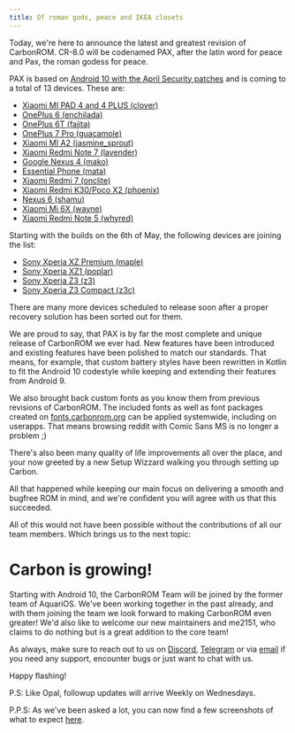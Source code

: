 ```yaml
---
title: Of roman gods, peace and IKEA closets
---
```


Today, we're here to announce the latest and greatest revision of CarbonROM.
CR-8.0 will be codenamed PAX, after the latin word for peace and Pax, the roman godess for peace.

PAX is based on [Android 10 with the April Security patches](https://source.android.com/security/bulletin/2020-04-01) and is coming to a total of 13 devices.
These are:
* [Xiaomi MI PAD 4 and 4 PLUS (clover)](https://get.carbonrom.org/device-clover.html)
* [OnePlus 6 (enchilada)](https://get.carbonrom.org/device-enchilada.html)
* [OnePlus 6T (fajita)](https://get.carbonrom.org/device-fajita.html)
* [OnePlus 7 Pro (guacamole)](https://get.carbonrom.org/device-guacamole.html)
* [Xiaomi MI A2 (jasmine_sprout)](https://get.carbonrom.org/device-jasmine_sprout.html)
* [Xiaomi Redmi Note 7 (lavender)](https://get.carbonrom.org/device-lavender.html)
* [Google Nexus 4 (mako)](https://get.carbonrom.org/device-mako.html)
* [Essential Phone (mata)](https://get.carbonrom.org/device-mata.html)
* [Xiaomi Redmi 7 (onclite)](https://get.carbonrom.org/device-onclite.html)
* [Xiaomi Redmi K30/Poco X2 (phoenix)](https://get.carbonrom.org/device-phoenix.html)
* [Nexus 6 (shamu)](https://get.carbonrom.org/device-shamu.html)
* [Xiaomi Mi 6X (wayne)](https://get.carbonrom.org/device-wayne.html)
* [Xiaomi Redmi Note 5 (whyred)](https://get.carbonrom.org/device-whyred.html)

Starting with the builds on the 6th of May, the following devices are joining the list:
* [Sony Xperia XZ Premium (maple)](https://get.carbonrom.org/device-maple.html)
* [Sony Xperia XZ1 (poplar)](https://get.carbonrom.org/device-poplar.html)
* [Sony Xperia Z3 (z3)](https://get.carbonrom.org/device-z3.html)
* [Sony Xperia Z3 Compact (z3c)](https://get.carbonrom.org/device-z3c.html)

There are many more devices scheduled to release soon after a proper recovery solution has been sorted out for them.

We are proud to say, that PAX is by far the most complete and unique release of CarbonROM we ever had. New features have been introduced and existing features have been polished to match our standards. That means, for example, that custom battery styles have been rewritten in Kotlin to fit the Android 10 codestyle while keeping and extending their features from Android 9.

We also brought back custom fonts as you know them from previous revisions of CarbonROM. The included fonts as well as font packages created on [fonts.carbonrom.org](https://fonts.carbonrom.org) can be applied systemwide, including on userapps. That means browsing reddit with Comic Sans MS is no longer a problem ;)

There's also been many quality of life improvements all over the place, and your now greeted by a new Setup Wizzard walking you through setting up Carbon.

All that happened while keeping our main focus on delivering a smooth and bugfree ROM in mind, and we're confident you will agree with us that this succeeded.

All of this would not have been possible without the contributions of all our team members. Which brings us to the next topic:
# Carbon is growing!
Starting with Android 10, the CarbonROM Team will be joined by the former team of AquariOS. We've been working together in the past already, and with them joining the team we look forward to making CarbonROM even greater! We'd also like to welcome our new maintainers and me2151, who claims to do nothing but is a great addition to the core team!

As always, make sure to reach out to us on [Discord](https://discord.gg/3eZCPTx), [Telegram](https://t.me/CarbonROM) or via [email](mailto:support@carbonrom.org) if you need any support, encounter bugs or just want to chat with us.

Happy flashing!

P.S: Like Opal, followup updates will arrive Weekly on Wednesdays.

P.P.S: As we've been asked a lot, you can now find a few screenshots of what to expect [here](https://imgur.com/a/v0M23M1).